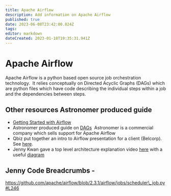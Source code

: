 ```yaml
---
title: Apache Airflow
description: Add information on Apache Airflow
published: true
date: 2023-06-08T23:42:00.824Z
tags: 
editor: markdown
dateCreated: 2023-01-18T19:35:31.941Z
---
```


# Apache Airflow
Apache Airflow is a python based open source job orchestration technology.  It relies conceptually on Directed Acyclic Graphs (DAGs) which are python files which have code describing the individual steps within a job and the dependencies between steps.
## Other resources Astronomer produced guide
* [Getting Started with Airflow](https://drive.google.com/file/d/1BRMbMIq03gOPUranAFPa4M8r6UJ7Zhb5/view?usp=sharing)
* Astronomer produced guide on [DAGs](https://drive.google.com/file/d/1IWhpRpv9BKiFDDaH-13TFChryf9hNfpq/view?usp=sharing) 
Astronomer is a commercial company which sells support for Apache Airflow
* Qbiz put together an intro to Airflow presentation for a client (Belcorp). See [here](https://drive.google.com/drive/folders/1eZZatY5Q0my9mT9Aha2JLO1-hn55ZdUK?usp=sharing).
* Jenny Kwan gave a top level architecture explanation video [here](https://drive.google.com/file/d/1rZ80bhJyetfl-qxtNWvqDzWKLbZoycFm/view?usp=sharing) with a useful [diagram](https://drive.google.com/file/d/1aFTU01xhaeg-bCh8AmBxdQmr7alSkXri/view?usp=sharing)
## Jenny Code Breadcrumbs - 
https://github.com/apache/airflow/blob/2.3.1/airflow/jobs/scheduler\_job.py#L246